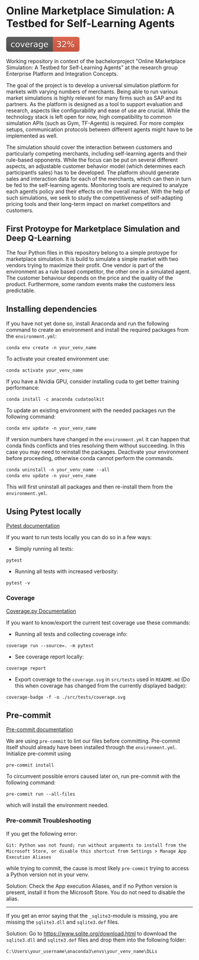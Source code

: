 # Online Marketplace Simulation: A Testbed for Self-Learning Agents

![Coverage-Badge](/src/tests/coverage.svg)

Working repository in context of the bachelorproject "Online Marketplace Simulation: A Testbed for Self-Learning Agents" at the research group Enterprise Platform and Integration Concepts.

The goal of the project is to develop a universal simulation platform for markets with varying numbers of merchants. Being able to run various market simulations is highly relevant for many firms such as SAP and its partners. As the platform is designed as a tool to support evaluation and research, aspects like configurability and ease of use are crucial. While the technology stack is left open for now, high compatibility to common simulation APIs (such as Gym, TF-Agents) is required.
For more complex setups, communication protocols between different agents might have to be implemented as well.

The simulation should cover the interaction between customers and particularly competing merchants, including self-learning agents and their rule-based opponents. While the focus can be put on several different aspects, an adjustable customer behavior model (which determines each participant!s sales) has to be developed. The platform should generate sales and interaction data for each of the merchants, which can then in turn be fed to the self-learning agents. Monitoring tools are required to analyze each agent!s policy and their effects on the overall market. With the help of such simulations, we seek to study the competitiveness of self-adapting pricing tools and their long-term impact on market competitors and customers.

## First Protoype for Marketplace Simulation and Deep Q-Learning

The four Python files in this repository belong to a simple protoype for marketplace simulation. It is build to simulate a simple market with two vendors trying to maximize their profit. One vendor is part of the environment as a rule based competitor, the other one in a simulated agent. The customer behaviour depends on the price and the quality of the product. Furthermore, some random events make the customers less predictable.

## Installing dependencies 

If you have not yet done so, install Anaconda and run the following command to create an environment and install the required packages from the `environment.yml`:
```console
conda env create -n your_venv_name
```
To activate your created environment use:
```console
conda activate your_venv_name
```

If you have a Nvidia GPU, consider installing cuda to get better training performance:
```console
conda install -c anaconda cudatoolkit
```

To update an existing environment with the needed packages run the following command:
```console
conda env update -n your_venv_name
```

If version numbers have changed in the `environment.yml` it can happen that conda finds conflicts and tries resolving them without succeeding. In this case you may need to reinstall the packages. Deactivate your environment before proceeding, otherwise conda cannot perform the commands.
```console
conda uninstall -n your_venv_name --all
conda env update -n your_venv_name
```
This will first uninstall all packages and then re-install them from the `environment.yml`.

## Using Pytest locally

[Pytest documentation](https://docs.pytest.org/en/latest/index.html)

If you want to run tests locally you can do so in a few ways:
- Simply running all tests:
```console
pytest
```
- Running all tests with increased verbosity:
```console
pytest -v
```

### Coverage

[Coverage.py Documentation](https://coverage.readthedocs.io/en/6.1.2/)

If you want to know/export the current test coverage use these commands:
- Running all tests and collecting coverage info:
```console
coverage run --source=. -m pytest
```
- See coverage report locally:
```console
coverage report
```
- Export coverage to the `coverage.svg` in `src/tests` used in `README.md` (Do this when coverage has changed from the currently displayed badge):
```console
coverage-badge -f -o ./src/tests/coverage.svg
```

## Pre-commit

[Pre-commit documentation](https://pre-commit.com/)

We are using `pre-commit` to lint our files before committing. Pre-commit itself should already have been installed through the `environment.yml`. Initialize pre-commit using
```console
pre-commit install
```
To circumvent possible errors caused later on, run pre-commit with the following command:
```console
pre-commit run --all-files
```
which will install the environment needed.

### Pre-commit Troubleshooting

If you get the following error:

```console
Git: Python was not found; run without arguments to install from the Microsoft Store, or disable this shortcut from Settings > Manage App Execution Aliases
```

while trying to commit, the cause is most likely `pre-commit` trying to access a Python version not in your venv.

Solution: Check the App execution Aliases, and if no Python version is present, install it from the Microsoft Store. You do not need to disable the alias.

---

If you get an error saying that the `_sqlite3`-module is missing, you are missing the `sqlite3.dll` and `sqlite3.def` files.

Solution: Go to https://www.sqlite.org/download.html to download the `sqlite3.dll` and `sqlite3.def` files and drop them into the following folder:
```console
C:\Users\your_username\anaconda3\envs\your_venv_name\DLLs
```
